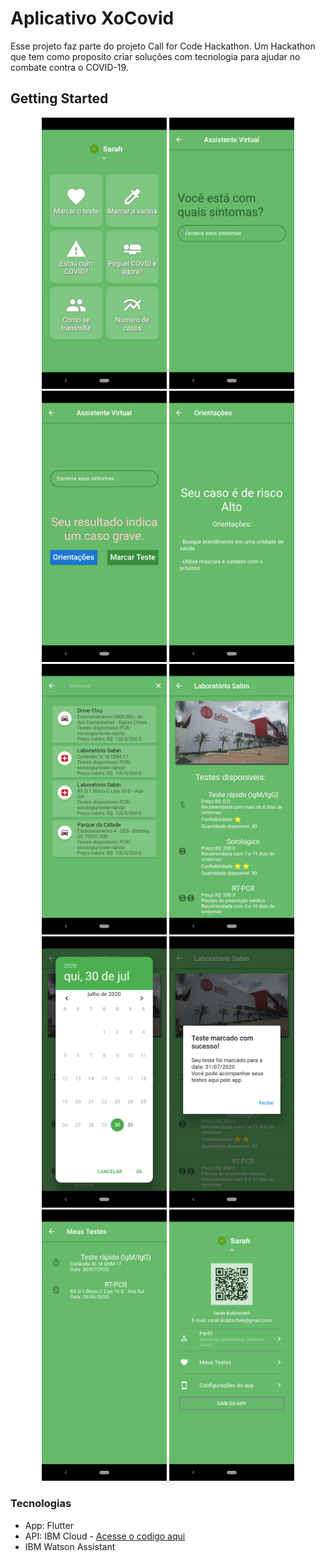 # Aplicativo XoCovid

Esse projeto faz parte do projeto Call for Code Hackathon.
Um Hackathon que tem como proposito criar soluções com tecnologia para ajudar no combate contra o COVID-19.

## Getting Started

<div align='center'>
<img src="images-app/1.jpeg" width="200">
<img src="images-app/2.jpeg" width="200">
<img src="images-app/3.jpeg" width="200">
<img src="images-app/4.jpeg" width="200">
<img src="images-app/5.jpeg" width="200">
<img src="images-app/6.jpeg" width="200">
<img src="images-app/7.jpeg" width="200">
<img src="images-app/8.jpeg" width="200">
<img src="images-app/9.jpeg" width="200">
<img src="images-app/10.jpeg" width="200">
</div>

### Tecnologias

* App: Flutter
* API: IBM Cloud - [Acesse o codigo aqui](https://github.com/danilofmesquita/call-for-code)
* IBM Watson Assistant